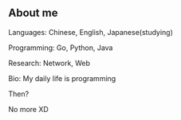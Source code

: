 ## About me

Languages: Chinese, English, Japanese(studying)

Programming: Go, Python, Java

Research: Network, Web

Bio: My daily life is programming

Then?

No more XD
